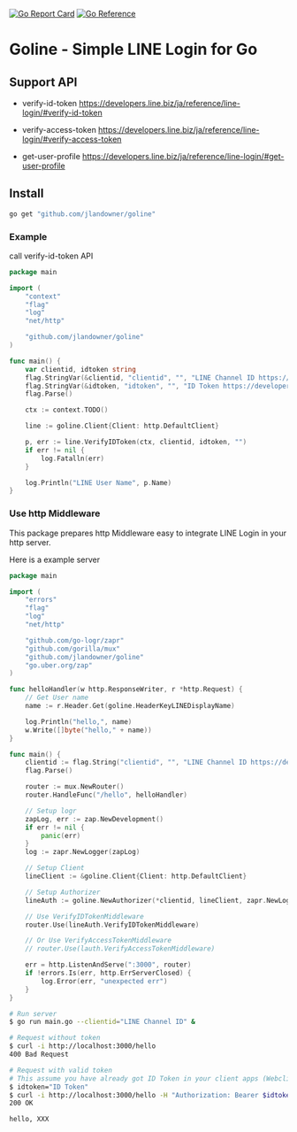 [![Go Report Card](https://goreportcard.com/badge/github.com/jlandowner/goline)](https://goreportcard.com/report/github.com/jlandowner/goline)
[![Go Reference](https://pkg.go.dev/badge/github.com/jlandowner/goline.svg)](https://pkg.go.dev/github.com/jlandowner/goline)

# Goline - Simple LINE Login for Go

## Support API

- verify-id-token
  https://developers.line.biz/ja/reference/line-login/#verify-id-token

- verify-access-token
  https://developers.line.biz/ja/reference/line-login/#verify-access-token

- get-user-profile
  https://developers.line.biz/ja/reference/line-login/#get-user-profile


## Install
```sh
go get "github.com/jlandowner/goline"
```

### Example

call verify-id-token API

```go
package main

import (
	"context"
	"flag"
	"log"
	"net/http"

	"github.com/jlandowner/goline"
)

func main() {
	var clientid, idtoken string
	flag.StringVar(&clientid, "clientid", "", "LINE Channel ID https://developers.line.biz/ja/reference/line-login/#verify-id-token")
	flag.StringVar(&idtoken, "idtoken", "", "ID Token https://developers.line.biz/ja/reference/line-login/#verify-id-token")
	flag.Parse()

	ctx := context.TODO()

	line := goline.Client{Client: http.DefaultClient}

	p, err := line.VerifyIDToken(ctx, clientid, idtoken, "")
	if err != nil {
		log.Fatalln(err)
	}

	log.Println("LINE User Name", p.Name)
}
```

### Use http Middleware

This package prepares http Middleware easy to integrate LINE Login in your http server.

Here is a example server

```go
package main

import (
	"errors"
	"flag"
	"log"
	"net/http"

	"github.com/go-logr/zapr"
	"github.com/gorilla/mux"
	"github.com/jlandowner/goline"
	"go.uber.org/zap"
)

func helloHandler(w http.ResponseWriter, r *http.Request) {
	// Get User name
	name := r.Header.Get(goline.HeaderKeyLINEDisplayName)

	log.Println("hello,", name)
	w.Write([]byte("hello," + name))
}

func main() {
	clientid := flag.String("clientid", "", "LINE Channel ID https://developers.line.biz/ja/reference/line-login/#verify-id-token")
	flag.Parse()

	router := mux.NewRouter()
	router.HandleFunc("/hello", helloHandler)

	// Setup logr
	zapLog, err := zap.NewDevelopment()
	if err != nil {
		panic(err)
	}
	log := zapr.NewLogger(zapLog)

	// Setup Client
	lineClient := &goline.Client{Client: http.DefaultClient}

	// Setup Authorizer
	lineAuth := goline.NewAuthorizer(*clientid, lineClient, zapr.NewLogger(zapLog))

	// Use VerifyIDTokenMiddleware
	router.Use(lineAuth.VerifyIDTokenMiddleware)

	// Or Use VerifyAccessTokenMiddleware
	// router.Use(lauth.VerifyAccessTokenMiddleware)

	err = http.ListenAndServe(":3000", router)
	if !errors.Is(err, http.ErrServerClosed) {
		log.Error(err, "unexpected err")
	}
}
```

```sh
# Run server
$ go run main.go --clientid="LINE Channel ID" &

# Request without token
$ curl -i http://localhost:3000/hello
400 Bad Request

# Request with valid token
# This assume you have already got ID Token in your client apps (Webclient(JavaScript), Android, iOS or others)
$ idtoken="ID Token"
$ curl -i http://localhost:3000/hello -H "Authorization: Bearer $idtoken"
200 OK

hello, XXX
```

